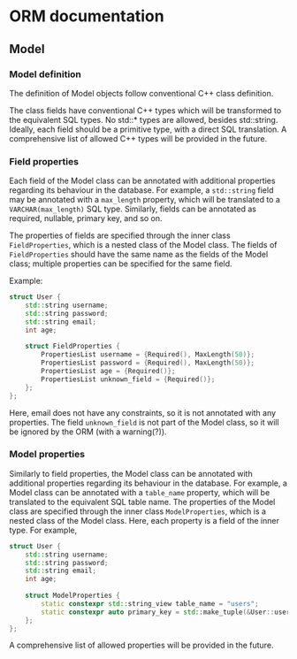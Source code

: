 # ORM documentation

## Model

### Model definition

The definition of Model objects follow conventional C++ class definition.

The class fields have conventional C++ types which will be transformed to the equivalent SQL types.
No std::* types are allowed, besides std::string. Ideally, each field should be a primitive type, with a direct SQL
translation.
A comprehensive list of allowed C++ types will be provided in the future.

### Field properties

Each field of the Model class can be annotated with additional properties regarding its behaviour in the database.
For example, a `std::string` field may be annotated with a `max_length` property, which will be translated to
a `VARCHAR(max_length)` SQL type.
Similarly, fields can be annotated as required, nullable, primary key, and so on.

The properties of fields are specified through the inner class `FieldProperties`, which is a nested class of the Model
class.
The fields of `FieldProperties` should have the same name as the fields of the Model class; multiple properties can be
specified for the same field.

Example:

```c++
struct User {
    std::string username;
    std::string password;
    std::string email;
    int age;
    
    struct FieldProperties {
        PropertiesList username = {Required(), MaxLength(50)};
        PropertiesList password = {Required(), MaxLength(50)};
        PropertiesList age = {Required()};
        PropertiesList unknown_field = {Required()};
    };
};
```

Here, email does not have any constraints, so it is not annotated with any properties. The field `unknown_field` is not
part of the Model class, so it will be ignored by the ORM (with a warning(?)).

### Model properties

Similarly to field properties, the Model class can be annotated with additional properties regarding its behaviour in
the database.
For example, a Model class can be annotated with a `table_name` property, which will be translated to the equivalent SQL
table name.
The properties of the Model class are specified through the inner class `ModelProperties`, which is a nested class of
the Model class.
Here, each property is a field of the inner type.
For example,

```c++
struct User {
    std::string username;
    std::string password;
    std::string email;
    int age;
    
    struct ModelProperties {
        static constexpr std::string_view table_name = "users";
        static constexpr auto primary_key = std::make_tuple(&User::username);
    };
};
```

A comprehensive list of allowed properties will be provided in the future.